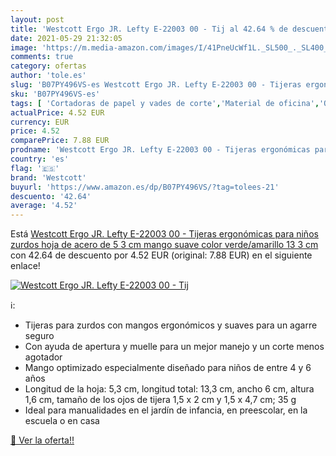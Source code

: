 ```yaml
---
layout: post
title: 'Westcott Ergo JR. Lefty E-22003 00 - Tij al 42.64 % de descuento'
date: 2021-05-29 21:32:05
image: 'https://m.media-amazon.com/images/I/41PneUcWf1L._SL500_._SL400_.jpg'
comments: true
category: ofertas
author: 'tole.es'
slug: 'B07PY496VS-es Westcott Ergo JR. Lefty E-22003 00 - Tijeras ergonómicas...'
sku: 'B07PY496VS-es'
tags: [ 'Cortadoras de papel y vades de corte','Material de oficina','Oficina y papelería','Tijeras','tijeras','westcott', ]
actualPrice: 4.52 EUR
currency: EUR
price: 4.52
comparePrice: 7.88 EUR
prodname: 'Westcott Ergo JR. Lefty E-22003 00 - Tijeras ergonómicas para niños zurdos  hoja de acero de 5 3 cm  mango suave  color verde/amarillo  13 3 cm'
country: 'es'
flag: '🇪🇸'
brand: 'Westcott'
buyurl: 'https://www.amazon.es/dp/B07PY496VS/?tag=tolees-21'
descuento: '42.64'
average: '4.52'
---
```


Está [Westcott Ergo JR. Lefty E-22003 00 - Tijeras ergonómicas para niños zurdos  hoja de acero de 5 3 cm  mango suave  color verde/amarillo  13 3 cm](https://www.amazon.es/dp/B07PY496VS/?tag=tolees-21) con 42.64 de descuento por 4.52 EUR (original: 7.88 EUR) en el siguiente enlace!

[![Westcott Ergo JR. Lefty E-22003 00 - Tij](https://m.media-amazon.com/images/I/41PneUcWf1L._SL500_._SL400_.jpg)](https://www.amazon.es/dp/B07PY496VS/?tag=tolees-21)

ℹ️:

- Tijeras para zurdos con mangos ergonómicos y suaves para un agarre seguro
- Con ayuda de apertura y muelle para un mejor manejo y un corte menos agotador
- Mango optimizado especialmente diseñado para niños de entre 4 y 6 años
- Longitud de la hoja: 5,3 cm, longitud total: 13,3 cm, ancho 6 cm, altura 1,6 cm, tamaño de los ojos de tijera 1,5 x 2 cm y 1,5 x 4,7 cm; 35 g
- Ideal para manualidades en el jardín de infancia, en preescolar, en la escuela o en casa

[🛒 Ver la oferta!!](https://www.amazon.es/dp/B07PY496VS/?tag=tolees-21)
